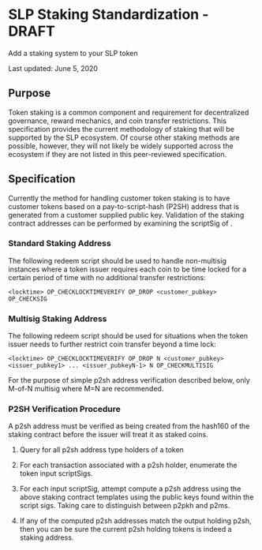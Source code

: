# SLP Staking Standardization - DRAFT
Add a staking system to your SLP token

Last updated: June 5, 2020

## Purpose

Token staking is a common component and requirement for decentralized governance, reward mechanics, and coin transfer restrictions.  This specification provides the current methodology of staking that will be supported by the SLP ecosystem.  Of course other staking methods are possible, however, they will not likely be widely supported across the ecosystem if they are not listed in this peer-reviewed specification.

## Specification

Currently the method for handling customer token staking is to have customer tokens based on a pay-to-script-hash (P2SH) address that is generated from a customer supplied public key.  Validation of the staking contract addresses can be performed by examining the scriptSig of .

### Standard Staking Address

The following redeem script should be used to handle non-multisig instances where a token issuer requires each coin to be time locked for a certain period of time with no additional transfer restrictions:

`<locktime> OP_CHECKLOCKTIMEVERIFY OP_DROP <customer_pubkey> OP_CHECKSIG`

### Multisig Staking Address

The following redeem script should be used for situations when the token issuer needs to further restrict coin transfer beyond a time lock:

`<locktime> OP_CHECKLOCKTIMEVERIFY OP_DROP N <customer_pubkey> <issuer_pubkey1> ... <issuer_pubkeyN-1> N OP_CHECKMULTISIG`

For the purpose of simple p2sh address verification described below, only M-of-N multisig where M=N are recommended.

### P2SH Verification Procedure

A p2sh address must be verified as being created from the hash160 of the staking contract before the issuer will treat it as staked coins.

1) Query for all p2sh address type holders of a token

2) For each transaction associated with a p2sh holder, enumerate the token input scriptSigs.

3) For each input scriptSig, attempt compute a p2sh address using the above staking contract templates using the public keys found within the script sigs.  Taking care to distinguish between p2pkh and p2ms.

4) If any of the computed p2sh addresses match the output holding p2sh, then you can be sure the current p2sh holding tokens is indeed a staking address.
